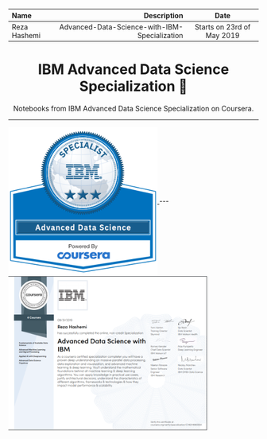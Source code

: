 | Name | Description | Date 
| :- |-------------: | :-:
|Reza Hashemi| Advanced-Data-Science-with-IBM-Specialization    | Starts on 23rd of May 2019 |

<h1 align="center">IBM Advanced Data Science Specialization 🤖</h1>
<p align="center">
Notebooks from IBM Advanced Data Science Specialization on Coursera.
</p>

--- 
<a href="https://www.youracclaim.com/badges/047a9b27-50f3-4519-8d69-83ebd0bd86de">
    <img src="Specialization+Certificate+Emblem+-+AADS+-++Final.png" width="300" align="center">
</a>
--- 
<a href="https://www.coursera.org/account/accomplishments/specialization/certificate/CH82H8865K6X/">
    <img src="IBM_Advanced Data Science.PNG" width="400" align="center">
</a>
